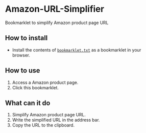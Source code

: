 # Amazon-URL-Simplifier
Bookmarklet to simplify Amazon product page URL

## How to install
- Install the contents of [`bookmarklet.txt`](bookmarklet.txt) as a bookmarklet in your browser.

## How to use
1. Access a Amazon product page.
1. Click this bookmarklet.

## What can it do
1. Simplify Amazon product page URL.
1. Write the simplified URL in the address bar.
1. Copy the URL to the clipboard.
